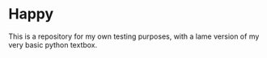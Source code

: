Happy
================

This is a repository for my own testing purposes, with a lame version of my very basic python textbox.
